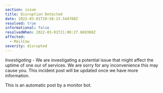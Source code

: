```yaml
---
section: issue
title: Disruption Detected
date: 2022-03-01T20:58:13.544708Z
resolved: true
informational: false
resolvedWhen: 2022-03-01T21:00:27.669388Z
affected:
  - MailCow
severity: disrupted
---
```

*Investigating* - We are investigating a potential issue that might affect the uptime of one our of services. We are sorry for any inconvenience this may cause you. This incident post will be updated once we have more information.

This is an automatic post by a monitor bot.
        